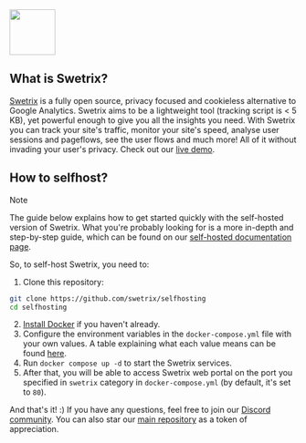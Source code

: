 <img src="https://swetrix.com/assets/logo_blue.png" alt="" height="80" />

## What is Swetrix?

[Swetrix](https://swetrix.com) is a fully open source, privacy focused and cookieless alternative to Google Analytics. Swetrix aims to be a lightweight tool (tracking script is < 5 KB), yet powerful enough to give you all the insights you need. With Swetrix you can track your site's traffic, monitor your site's speed, analyse user sessions and pageflows, see the user flows and much more! All of it without invading your user's privacy. Check out our [live demo](https://swetrix.com/projects/STEzHcB1rALV).

## How to selfhost?

> [!NOTE]
> The guide below explains how to get started quickly with the self-hosted version of Swetrix. What you're probably looking for is a more in-depth and step-by-step guide, which can be found on our [self-hosted documentation page](https://docs.swetrix.com/selfhosting/how-to).

So, to self-host Swetrix, you need to:
1. Clone this repository:
```bash
git clone https://github.com/swetrix/selfhosting
cd selfhosting
```
2. [Install Docker](https://www.digitalocean.com/community/tutorials/how-to-install-and-use-docker-on-ubuntu-20-04?ref=swetrix.com) if you haven't already.
3. Configure the environment variables in the `docker-compose.yml` file with your own values. A table explaining what each value means can be found [here](https://docs.swetrix.com/selfhosting/configuring).
4. Run `docker compose up -d` to start the Swetrix services.
5. After that, you will be able to access Swetrix web portal on the port you specified in `swetrix` category in `docker-compose.yml` (by default, it's set to `80`).

And that's it! :) If you have any questions, feel free to join our [Discord community](https://discord.gg/ZVK8Tw2E8j). You can also star our [main repository](https://github.com/Swetrix/swetrix-api) as a token of appreciation.
